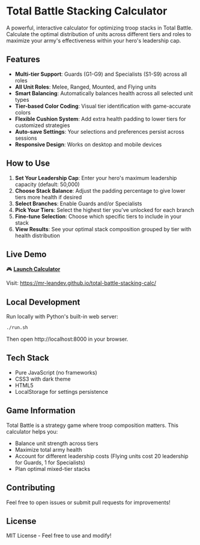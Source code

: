 # Total Battle Stacking Calculator

A powerful, interactive calculator for optimizing troop stacks in Total Battle. Calculate the optimal distribution of units across different tiers and roles to maximize your army's effectiveness within your hero's leadership cap.

## Features

- **Multi-tier Support**: Guards (G1-G9) and Specialists (S1-S9) across all roles
- **All Unit Roles**: Melee, Ranged, Mounted, and Flying units
- **Smart Balancing**: Automatically balances health across all selected unit types
- **Tier-based Color Coding**: Visual tier identification with game-accurate colors
- **Flexible Cushion System**: Add extra health padding to lower tiers for customized strategies
- **Auto-save Settings**: Your selections and preferences persist across sessions
- **Responsive Design**: Works on desktop and mobile devices

## How to Use

1. **Set Your Leadership Cap**: Enter your hero's maximum leadership capacity (default: 50,000)
2. **Choose Stack Balance**: Adjust the padding percentage to give lower tiers more health if desired
3. **Select Branches**: Enable Guards and/or Specialists
4. **Pick Your Tiers**: Select the highest tier you've unlocked for each branch
5. **Fine-tune Selection**: Choose which specific tiers to include in your stack
6. **View Results**: See your optimal stack composition grouped by tier with health distribution

## Live Demo

🎮 **[Launch Calculator](https://mr-leandev.github.io/total-battle-stacking-calc/)**

Visit: https://mr-leandev.github.io/total-battle-stacking-calc/

## Local Development

Run locally with Python's built-in web server:

```bash
./run.sh
```

Then open http://localhost:8000 in your browser.

## Tech Stack

- Pure JavaScript (no frameworks)
- CSS3 with dark theme
- HTML5
- LocalStorage for settings persistence

## Game Information

Total Battle is a strategy game where troop composition matters. This calculator helps you:
- Balance unit strength across tiers
- Maximize total army health
- Account for different leadership costs (Flying units cost 20 leadership for Guards, 1 for Specialists)
- Plan optimal mixed-tier stacks

## Contributing

Feel free to open issues or submit pull requests for improvements!

## License

MIT License - Feel free to use and modify!

